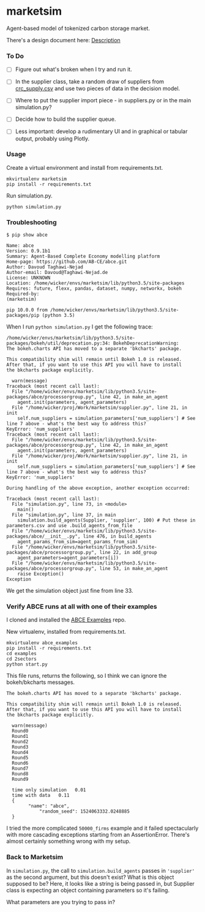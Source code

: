 # marketsim

Agent-based model of tokenized carbon storage market. 

There's a design document here: [Description](description.md)

### To Do

- [ ] Figure out what's broken when I try and run it.

- [ ] In the supplier class, take a random draw of suppliers from [crc_supply.csv](crc_supply.csv) and use two pieces of data in the decision model. 

- [ ] Where to put the supplier import piece - in suppliers.py or in the main simulation.py? 

- [ ] Decide how to build the supplier queue.

- [ ] Less important: develop a rudimentary UI and in graphical or tabular output, probably using Plotly. 

### Usage

Create a virtual environment and install from requirements.txt.

```
mkvirtualenv marketsim
pip install -r requirements.txt
```

Run simulation.py.

```
python simulation.py
```

### Troubleshooting

```
$ pip show abce

Name: abce
Version: 0.9.1b1
Summary: Agent-Based Complete Economy modelling platform
Home-page: https://github.com/AB-CE/abce.git
Author: Davoud Taghawi-Nejad
Author-email: Davoud@Taghawi-Nejad.de
License: UNKNOWN
Location: /home/wicker/envs/marketsim/lib/python3.5/site-packages
Requires: future, flexx, pandas, dataset, numpy, networkx, bokeh
Required-by: 
(marketsim) 
```

```
pip 10.0.0 from /home/wicker/envs/marketsim/lib/python3.5/site-packages/pip (python 3.5)
```

When I run `python simulation.py` I get the following trace:

```
/home/wicker/envs/marketsim/lib/python3.5/site-packages/bokeh/util/deprecation.py:34: BokehDeprecationWarning: 
The bokeh.charts API has moved to a separate 'bkcharts' package.

This compatibility shim will remain until Bokeh 1.0 is released.
After that, if you want to use this API you will have to install
the bkcharts package explicitly.

  warn(message)
Traceback (most recent call last):
  File "/home/wicker/envs/marketsim/lib/python3.5/site-packages/abce/processorgroup.py", line 42, in make_an_agent
    agent.init(parameters, agent_parameters)
  File "/home/wicker/proj/Work/marketsim/supplier.py", line 21, in init
    self.num_suppliers = simulation_parameters['num_suppliers'] # See line 7 above - what's the best way to address this?
KeyError: 'num_suppliers'
Traceback (most recent call last):
  File "/home/wicker/envs/marketsim/lib/python3.5/site-packages/abce/processorgroup.py", line 42, in make_an_agent
    agent.init(parameters, agent_parameters)
  File "/home/wicker/proj/Work/marketsim/supplier.py", line 21, in init
    self.num_suppliers = simulation_parameters['num_suppliers'] # See line 7 above - what's the best way to address this?
KeyError: 'num_suppliers'

During handling of the above exception, another exception occurred:

Traceback (most recent call last):
  File "simulation.py", line 73, in <module>
    main()
  File "simulation.py", line 37, in main
    simulation.build_agents(Supplier, 'supplier', 100) # Put these in parameters.csv and use .build_agents_from_file
  File "/home/wicker/envs/marketsim/lib/python3.5/site-packages/abce/__init__.py", line 476, in build_agents
    agent_params_from_sim=agent_params_from_sim)
  File "/home/wicker/envs/marketsim/lib/python3.5/site-packages/abce/processorgroup.py", line 22, in add_group
    agent_parameters=agent_parameters[i])
  File "/home/wicker/envs/marketsim/lib/python3.5/site-packages/abce/processorgroup.py", line 53, in make_an_agent
    raise Exception()
Exception
```

We get the simulation object just fine from line 33. 

### Verify ABCE runs at all with one of their examples

I cloned and installed the [ABCE Examples](https://github.com/AB-CE/examples) repo. 

New virtualenv, installed from requirements.txt.

```
mkvirtualenv abce_examples
pip install -r requirements.txt
cd examples
cd 2sectors
python start.py
```

This file runs, returns the following, so I think we can ignore the bokeh/bkcharts messages.

```
The bokeh.charts API has moved to a separate 'bkcharts' package.

This compatibility shim will remain until Bokeh 1.0 is released.
After that, if you want to use this API you will have to install
the bkcharts package explicitly.

  warn(message)
  Round0
  Round1
  Round2
  Round3
  Round4
  Round5
  Round6
  Round7
  Round8
  Round9

  time only simulation   0.01
  time with data   0.11
  {
        "name": "abce",
            "random_seed": 1524063332.0248885
  }
```

I tried the more complicated `50000_firms` example and it failed spectacularly with more cascading exceptions starting from an AssertionError. There's almost certainly something wrong with my setup. 

### Back to Marketsim

In `simulation.py`, the call to `simulation.build_agents` passes in `'supplier'` as the second argument, but this doesn't exist? What is this object supposed to be? Here, it looks like a string is being passed in, but Supplier class is expecting an object containing parameters so it's failing.

What parameters are you trying to pass in? 
